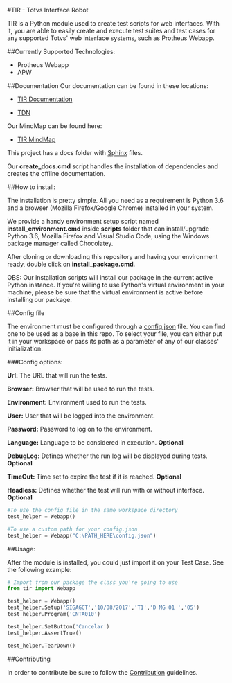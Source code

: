 #TIR - Totvs Interface Robot

TIR is a Python module used to create test scripts for web interfaces. With it, you are able to easily create and execute test suites and test cases for any supported Totvs' web interface systems, such as Protheus Webapp.

##Currently Supported Technologies:

- Protheus Webapp
- APW

##Documentation
Our documentation can be found in these locations:

- [TIR Documentation](http://localhost:8080)

- [TDN](http://tdn.totvs.com/display/F1/Classe%3A+Webapp)

Our MindMap can be found here:

- [TIR MindMap](http://code.engpro.totvs.com.br/engpro/tir/src/branch/master/docs/Protheus%20Web%20Automation.xmind)

This project has a docs folder with [Sphinx](http://www.sphinx-doc.org/en/master/) files.

Our **create_docs.cmd** script handles the installation of dependencies and creates the offline documentation.

##How to install:

The installation is pretty simple. All you need as a requirement is Python 3.6 and a browser (Mozilla Firefox/Google Chrome) installed in your system.

We provide a handy environment setup script named **install_environment.cmd** inside **scripts** folder that can install/upgrade Python 3.6, Mozilla Firefox and Visual Studio Code, using the Windows package manager called Chocolatey.

After cloning or downloading this repository and having your environment ready, double click on **install_package.cmd**.

OBS: Our installation scripts will install our package in the current active Python instance. If you're willing to use Python's virtual environment in your machine, please be sure that the virtual environment is active before installing our package.

##Config file

The environment must be configured through a [config.json](config.json) file.
You can find one to be used as a base in this repo. To select your file, you can either put it in your workspace or pass its path as a parameter of any of our classes' initialization.

###Config options:

**Url:** The URL that will run the tests.

**Browser:** Browser that will be used to run the tests.

**Environment:** Environment used to run the tests.

**User:** User that will be logged into the environment.

**Password:** Password to log  on to the environment.

**Language:** Language to be considered in execution. **Optional**

**DebugLog:** Defines whether the run log will be displayed during tests. **Optional**

**TimeOut:** Time set to expire the test if it is reached. **Optional**

**Headless:** Defines whether the test will run with or without interface. **Optional**


```python
#To use the config file in the same workspace directory
test_helper = Webapp()

#To use a custom path for your config.json
test_helper = Webapp("C:\PATH_HERE\config.json")
```

##Usage:

After the module is installed, you could just import it on your Test Case.
See the following example:

```python
# Import from our package the class you're going to use
from tir import Webapp

test_helper = Webapp()
test_helper.Setup('SIGAGCT','10/08/2017','T1','D MG 01 ','05')
test_helper.Program('CNTA010')

test_helper.SetButton('Cancelar')
test_helper.AssertTrue()

test_helper.TearDown()
```

##Contributing

In order to contribute be sure to follow the [Contribution](CONTRIBUTING.md) guidelines.